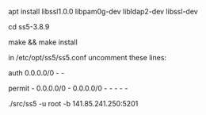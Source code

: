 
apt install libssl1.0.0 libpam0g-dev 	libldap2-dev libssl-dev 

cd ss5-3.8.9

make && make install 

in /etc/opt/ss5/ss5.conf uncomment these lines:

auth    0.0.0.0/0               -               -

permit -        0.0.0.0/0       -       0.0.0.0/0       -       -       -       -       -



./src/ss5 -u root -b 141.85.241.250:5201 
